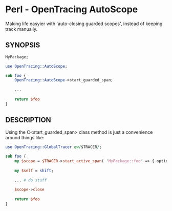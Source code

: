 # Perl - OpenTracing AutoScope

Making life easyier with 'auto-closing guarded scopes', instead of keeping track
manually.

## SYNOPSIS

```perl
MyPackage;

use OpenTracing::AutoScope;

sub foo {
    OpenTracing::AutoScope->start_guarded_span;
    
    ...
    
    return $foo
}
```

## DESCRIPTION

Using the C<start_guarded_span> class method is just a convenience around things
like:

```perl
use OpenTracing::GlobalTracer qw/$TRACER/;

sub foo {
    my $scope = $TRACER->start_active_span( 'MyPackage::foo' => { options };
    
    my $self = shift;
    
    ... # do stuff
    
    $scope->close
    
    return $foo
}
```
